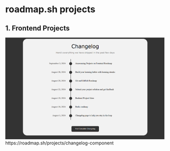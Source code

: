 <h1>roadmap.sh projects</h1>
<h2>1. Frontend Projects</h2>
<tbody>
  <tr>
    <td>
      <img src="1_Frontend Projects/4_Changelog Component/changelog_component.png" width="500">
    </td>
    <td style="align: center;">
      https://roadmap.sh/projects/changelog-component
    </td>
  </tr>
</tbody>
